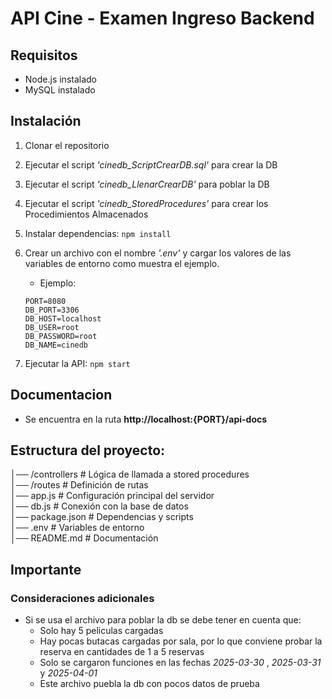 # API Cine - Examen Ingreso Backend

## Requisitos

- Node.js instalado
- MySQL instalado

## Instalación

1. Clonar el repositorio

2. Ejecutar el script _'cinedb_ScriptCrearDB.sql'_ para crear la DB

3. Ejecutar el script _'cinedb_LlenarCrearDB'_ para poblar la DB

4. Ejecutar el script _'cinedb_StoredProcedures'_ para crear los Procedimientos Almacenados

5. Instalar dependencias:
   `npm install`

6. Crear un archivo con el nombre _'.env'_ y cargar los valores de las variables de entorno como muestra el ejemplo.
   - Ejemplo:
   ```
   PORT=8080
   DB_PORT=3306
   DB_HOST=localhost
   DB_USER=root
   DB_PASSWORD=root
   DB_NAME=cinedb
   ```
7. Ejecutar la API:
   `npm start`

## Documentacion

- Se encuentra en la ruta **http://localhost:{PORT}/api-docs**

## Estructura del proyecto:

│── /controllers # Lógica de llamada a stored procedures  
│── /routes # Definición de rutas  
│── app.js # Configuración principal del servidor  
│── db.js # Conexión con la base de datos  
│── package.json # Dependencias y scripts  
│── .env # Variables de entorno  
│── README.md # Documentación

## Importante

### Consideraciones adicionales

- Si se usa el archivo para poblar la db se debe tener en cuenta que:
  - Solo hay 5 peliculas cargadas
  - Hay pocas butacas cargadas por sala, por lo que conviene probar la reserva en cantidades de 1 a 5 reservas
  - Solo se cargaron funciones en las fechas _2025-03-30_ , _2025-03-31_ y _2025-04-01_
  - Este archivo puebla la db con pocos datos de prueba
